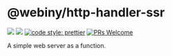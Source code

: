 # @webiny/http-handler-ssr
[![](https://img.shields.io/npm/dw/@webiny/http-handler-ssr.svg)](https://www.npmjs.com/package/@webiny/http-handler-ssr) 
[![](https://img.shields.io/npm/v/@webiny/http-handler-ssr.svg)](https://www.npmjs.com/package/@webiny/http-handler-ssr)
[![code style: prettier](https://img.shields.io/badge/code_style-prettier-ff69b4.svg?style=flat-square)](https://github.com/prettier/prettier)
[![PRs Welcome](https://img.shields.io/badge/PRs-welcome-brightgreen.svg?style=flat-square)](http://makeapullrequest.com)

A simple web server as a function. 
